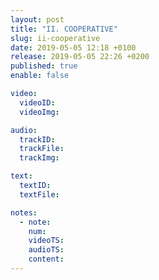 ```yaml
---
layout: post
title: "II. COOPERATIVE"
slug: ii-cooperative
date: 2019-05-05 12:18 +0100
release: 2019-05-05 22:26 +0200
published: true
enable: false

video:
  videoID: 
  videoImg: 

audio:
  trackID: 
  trackFile: 
  trackImg: 

text:
  textID: 
  textFile: 

notes:
  - note: 
    num: 
    videoTS: 
    audioTS: 
    content: 
---
```

